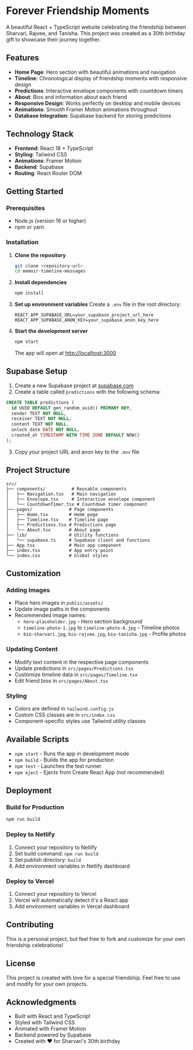 # Forever Friendship Moments

A beautiful React + TypeScript website celebrating the friendship between Sharvari, Rajvee, and Tanisha. This project was created as a 30th birthday gift to showcase their journey together.

## Features

- **Home Page**: Hero section with beautiful animations and navigation
- **Timeline**: Chronological display of friendship moments with responsive design
- **Predictions**: Interactive envelope components with countdown timers
- **About**: Bios and information about each friend
- **Responsive Design**: Works perfectly on desktop and mobile devices
- **Animations**: Smooth Framer Motion animations throughout
- **Database Integration**: Supabase backend for storing predictions

## Technology Stack

- **Frontend**: React 18 + TypeScript
- **Styling**: Tailwind CSS
- **Animations**: Framer Motion
- **Backend**: Supabase
- **Routing**: React Router DOM

## Getting Started

### Prerequisites

- Node.js (version 16 or higher)
- npm or yarn

### Installation

1. **Clone the repository**
   ```bash
   git clone <repository-url>
   cd memoir-timeline-messages
   ```

2. **Install dependencies**
   ```bash
   npm install
   ```

3. **Set up environment variables**
   Create a `.env` file in the root directory:
   ```env
   REACT_APP_SUPABASE_URL=your_supabase_project_url_here
   REACT_APP_SUPABASE_ANON_KEY=your_supabase_anon_key_here
   ```

4. **Start the development server**
   ```bash
   npm start
   ```

   The app will open at [http://localhost:3000](http://localhost:3000)

## Supabase Setup

1. Create a new Supabase project at [supabase.com](https://supabase.com)
2. Create a table called `predictions` with the following schema:

```sql
CREATE TABLE predictions (
  id UUID DEFAULT gen_random_uuid() PRIMARY KEY,
  sender TEXT NOT NULL,
  receiver TEXT NOT NULL,
  content TEXT NOT NULL,
  unlock_date DATE NOT NULL,
  created_at TIMESTAMP WITH TIME ZONE DEFAULT NOW()
);
```

3. Copy your project URL and anon key to the `.env` file

## Project Structure

```
src/
├── components/          # Reusable components
│   ├── Navigation.tsx   # Main navigation
│   ├── Envelope.tsx     # Interactive envelope component
│   └── CountdownTimer.tsx # Countdown timer component
├── pages/              # Page components
│   ├── Home.tsx        # Home page
│   ├── Timeline.tsx    # Timeline page
│   ├── Predictions.tsx # Predictions page
│   └── About.tsx       # About page
├── lib/                # Utility functions
│   └── supabase.ts     # Supabase client and functions
├── App.tsx             # Main app component
├── index.tsx           # App entry point
└── index.css           # Global styles
```

## Customization

### Adding Images
- Place hero images in `public/assets/`
- Update image paths in the components
- Recommended image names:
  - `hero-placeholder.jpg` - Hero section background
  - `timeline-photo-1.jpg` to `timeline-photo-6.jpg` - Timeline photos
  - `bio-sharvari.jpg`, `bio-rajvee.jpg`, `bio-tanisha.jpg` - Profile photos

### Updating Content
- Modify text content in the respective page components
- Update predictions in `src/pages/Predictions.tsx`
- Customize timeline data in `src/pages/Timeline.tsx`
- Edit friend bios in `src/pages/About.tsx`

### Styling
- Colors are defined in `tailwind.config.js`
- Custom CSS classes are in `src/index.css`
- Component-specific styles use Tailwind utility classes

## Available Scripts

- `npm start` - Runs the app in development mode
- `npm build` - Builds the app for production
- `npm test` - Launches the test runner
- `npm eject` - Ejects from Create React App (not recommended)

## Deployment

### Build for Production
```bash
npm run build
```

### Deploy to Netlify
1. Connect your repository to Netlify
2. Set build command: `npm run build`
3. Set publish directory: `build`
4. Add environment variables in Netlify dashboard

### Deploy to Vercel
1. Connect your repository to Vercel
2. Vercel will automatically detect it's a React app
3. Add environment variables in Vercel dashboard

## Contributing

This is a personal project, but feel free to fork and customize for your own friendship celebrations!

## License

This project is created with love for a special friendship. Feel free to use and modify for your own projects.

## Acknowledgments

- Built with React and TypeScript
- Styled with Tailwind CSS
- Animated with Framer Motion
- Backend powered by Supabase
- Created with ❤️ for Sharvari's 30th birthday 